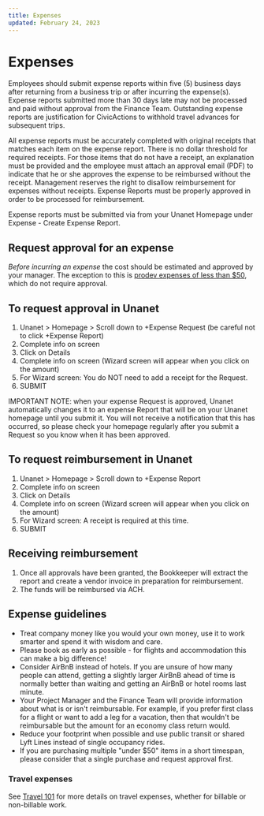 ```yaml
---
title: Expenses
updated: February 24, 2023
---
```


# Expenses

Employees should submit expense reports within five (5) business days after returning from a business trip or after incurring the expense(s). Expense reports submitted more than 30 days late may not be processed and paid without approval from the Finance Team. Outstanding expense reports are justification for CivicActions to withhold travel advances for subsequent trips.

All expense reports must be accurately completed with original receipts that matches each item on the expense report. There is no dollar threshold for required receipts. For those items that do not have a receipt, an explanation must be provided and the employee must attach an approval email (PDF) to indicate that he or she approves the expense to be reimbursed without the receipt. Management reserves the right to disallow reimbursement for expenses without receipts. Expense Reports must be properly approved in order to be processed for reimbursement.

Expense reports must be submitted via from your Unanet Homepage under Expense - Create Expense Report.

## Request approval for an expense

<!-- prettier-ignore -->
_Before incurring an expense_ the cost should be estimated and approved by your manager. The exception to this is [prodev expenses of less than $50](../employee-benefits/professional-development.md#your-prodev-budget), which do not require approval.

## To request approval in Unanet

1.  Unanet > Homepage > Scroll down to +Expense Request (be careful not to click +Expense Report)
2.  Complete info on screen
3.  Click on Details
4.  Complete info on screen (Wizard screen will appear when you click on the amount)
5.  For Wizard screen: You do NOT need to add a receipt for the Request.
6.  SUBMIT

IMPORTANT NOTE: when your expense Request is approved, Unanet automatically changes it to an expense Report that will be on your Unanet homepage until you submit it. You will not receive a notification that this has occurred, so please check your homepage regularly after you submit a Request so you know when it has been approved.

## To request reimbursement in Unanet

1.  Unanet > Homepage > Scroll down to +Expense Report
2.  Complete info on screen
3.  Click on Details
4.  Complete info on screen (Wizard screen will appear when you click on the amount)
5.  For Wizard screen: A receipt is required at this time.
6.  SUBMIT

## Receiving reimbursement

1.  Once all approvals have been granted, the Bookkeeper will extract the report and create a vendor invoice in preparation for reimbursement.
2.  The funds will be reimbursed via ACH.

## Expense guidelines

-   Treat company money like you would your own money, use it to work smarter and spend it with wisdom and care.
-   Please book as early as possible - for flights and accommodation this can make a big difference!
-   Consider AirBnB instead of hotels. If you are unsure of how many people can attend, getting a slightly larger AirBnB ahead of time is normally better than waiting and getting an AirBnB or hotel rooms last minute.
-   Your Project Manager and the Finance Team will provide information about what is or isn't reimbursable. For example, if you prefer first class for a flight or want to add a leg for a vacation, then that wouldn't be reimbursable but the amount for an economy class return would.
-   Reduce your footprint when possible and use public transit or shared Lyft Lines instead of single occupancy rides.
-   If you are purchasing multiple "under $50" items in a short timespan, please consider that a single purchase and request approval first.

### Travel expenses

See [Travel 101](travel-time-tracking-and-expenses.md) for more details on travel expenses, whether for billable or non-billable work.
